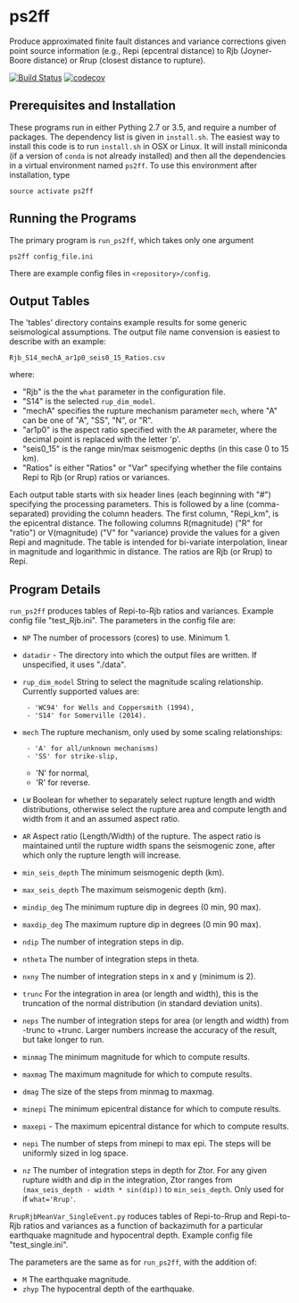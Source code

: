 ps2ff
=====
Produce approximated finite fault distances and variance corrections given
point source information (e.g., Repi (epcentral distance) to Rjb (Joyner-Boore
distance) or Rrup (closest distance to rupture).

[![Build Status](https://travis-ci.org/usgs/ps2ff.svg?branch=master)](https://travis-ci.org/usgs/ps2ff)
[![codecov](https://codecov.io/gh/usgs/ps2ff/branch/master/graph/badge.svg)](https://codecov.io/gh/usgs/ps2ff)


Prerequisites and Installation
------------------------------
These programs run in either Pything 2.7 or 3.5, and require a number of
packages. The dependency list is given in `install.sh`. The easiest way to
install this code is to run `install.sh` in OSX or Linux. It will install
miniconda (if a version of `conda` is not already installed) and then all
the dependencies in a virtual environment named `ps2ff`. To use this
environment after installation, type
```
source activate ps2ff
```

Running the Programs
--------------------
The primary program is `run_ps2ff`, which takes only one argument
```
ps2ff config_file.ini
```
There are example config files in `<repository>/config`. 

Output Tables
-------------
The 'tables' directory contains example results for some generic seismological
assumptions. The output file name convension is easiest to describe with an
example:
```
Rjb_S14_mechA_ar1p0_seis0_15_Ratios.csv
```
where:
 - "Rjb" is the the `what` parameter in the configuration file.
 - "S14" is the selected `rup_dim_model`.
 - "mechA" specifies the rupture mechanism parameter `mech`, where "A" can
   be one of "A", "SS", "N", or "R".
 - "ar1p0" is the aspect ratio specified with the `AR` parameter, where the
   decimal point is replaced with the letter 'p'.
 - "seis0_15" is the range min/max seismogenic depths (in this case 0 to 15
   km).
 - "Ratios" is either "Ratios" or "Var" specifying whether the file contains
   Repi to Rjb (or Rrup) ratios or variances.

Each output table starts with six header lines (each beginning with "#")
specifying the processing parameters. This is followed by a line
(comma-separated) providing the column headers. The first column, "Repi_km",
is the epicentral distance. The following columns R(magnitude) ("R" for
"ratio") or V(magnitude) ("V" for "variance) provide the values for a given
Repi and magnitude. The table is intended for bi-variate interpolation, linear
in magnitude and logarithmic in distance. The ratios are Rjb (or Rrup) to Repi.


Program Details
---------------

`run_ps2ff` produces tables of Repi-to-Rjb ratios and variances. Example config
file "test_Rjb.ini". The parameters in the config file are:

 - `NP` The number of processors (cores) to use. Minimum 1.

 - `datadir` - The directory into which the output files are written. If
   unspecified, it uses "./data".

 - `rup_dim_model` String to select the magnitude scaling relationship.
   Currently supported values are:

        - 'WC94' for Wells and Coppersmith (1994),
        - 'S14' for Somerville (2014).

 - `mech` The rupture mechanism, only used by some scaling relationships:

        - 'A' for all/unknown mechanisms)
        - 'SS' for strike-slip,
	- 'N' for normal,
	- 'R' for reverse.

 - `LW` Boolean for whether to separately select rupture length and width
   distributions, otherwise select the rupture area and compute length and
   width from it and an assumed aspect ratio. 

 - `AR` Aspect ratio (Length/Width) of the rupture. The aspect ratio is
   maintained until the rupture width spans the seismogenic zone, after
   which only the rupture length will increase.

 - `min_seis_depth` The minimum seismogenic depth (km).

 - `max_seis_depth` The maximum seismogenic depth (km).

 - `mindip_deg` The minimum rupture dip in degrees (0 min, 90 max).

 - `maxdip_deg` The maximum rupture dip in degrees (0 min 90 max).

 - `ndip` The number of integration steps in dip.

 - `ntheta` The number of integration steps in theta.

 - `nxny` The number of integration steps in x and y (minimum is 2).

 - `trunc` For the integration in area (or length and width), this is the 
   truncation of the normal distribution (in standard deviation units).

 - `neps` The number of integration steps for area (or length and width)
   from -trunc to +trunc. Larger numbers increase the accuracy of the result,
   but take longer to run.

 - `minmag` The minimum magnitude for which to compute results.

 - `maxmag` The maximum magnitude for which to compute results.

 - `dmag` The size of the steps from minmag to maxmag.

 - `minepi` The minimum epicentral distance for which to compute results.

 - `maxepi` - The maximum epicentral distance for which to compute results.

 - `nepi` The number of steps from minepi to max epi. The steps will be 
    uniformly sized in log space.

 - `nz` The number of integration steps in depth for Ztor. For any given
   rupture width and dip in the integration, Ztor ranges from 
   `(max_seis_depth - width * sin(dip))` to `min_seis_depth`. Only used for
   if `what='Rrup'`. 


`RrupRjbMeanVar_SingleEvent.py` roduces tables of Repi-to-Rrup and Repi-to-Rjb
ratios and variances as a function of backazimuth for a particular earthquake
magnitude and hypocentral depth. Example config file "test_single.ini".

The parameters are the same as for `run_ps2ff`, with the addition of:
 - `M` The earthquake magnitude.
 - `zhyp` The hypocentral depth of the earthquake.
